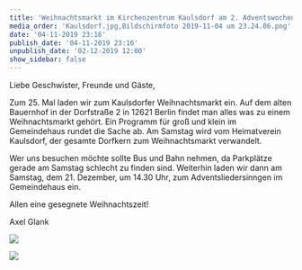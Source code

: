 ```yaml
---
title: 'Weihnachtsmarkt im Kirchenzentrum Kaulsdorf am 2. Adventswochenende'
media_order: 'Kaulsdorf.jpg,Bildschirmfoto 2019-11-04 um 23.24.06.png'
date: '04-11-2019 23:16'
publish_date: '04-11-2019 23:16'
unpublish_date: '02-12-2019 12:00'
show_sidebar: false
---
```


Liebe Geschwister, Freunde und Gäste,

Zum 25. Mal laden wir zum Kaulsdorfer Weihnachtsmarkt ein. Auf dem alten Bauernhof in der Dorfstraße 2 in 12621 Berlin findet man alles was zu einem Weihnachtsmarkt gehört. Ein Programm für groß und klein im Gemeindehaus rundet die Sache ab. Am Samstag wird vom Heimatverein Kaulsdorf, der gesamte Dorfkern zum Weihnachtsmarkt verwandelt.

Wer uns besuchen möchte sollte Bus und Bahn nehmen, da Parkplätze gerade am Samstag schlecht zu finden sind.
Weiterhin laden wir dann am Samstag, dem 21. Dezember, um 14.30 Uhr, zum Adventsliedersinngen im Gemeindehaus ein. 

Allen eine gesegnete Weihnachtszeit!

Axel Glank


![](https://smh-gemeinden.de/user/pages/02.news/12.weihnachtsmarkt-am-2-advent-im-kirchenzentrum-kaulsdorf/Bildschirmfoto%202019-11-04%20um%2023.24.06.png)

![](https://smh-gemeinden.de/user/pages/02.news/12.weihnachtsmarkt-am-2-advent-im-kirchenzentrum-kaulsdorf/Kaulsdorf.jpg)


